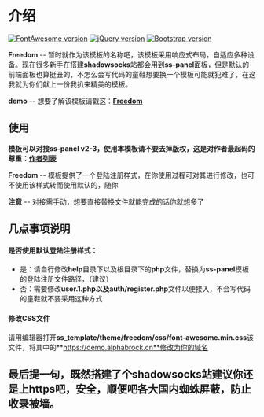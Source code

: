 介绍
============
[![FontAwesome version](https://img.shields.io/badge/FontAwesome-v4.0.3-green.svg)](http://fontawesome.io )
[![jQuery version](https://img.shields.io/badge/jQuery-v1.10.2-green.svg)](jquery.org)
[![Bootstrap version](https://img.shields.io/badge/Bootstrap-v3.1.1-green.svg)](http://getbootstrap.com)

**Freedom** -- 暂时就作为该模板的名称吧，该模板采用响应式布局，自适应多种设备。现在很多新手在搭建**shadowsocks**站都会用到**ss-panel**面板，但是默认的前端面板也算挺丑的，不怎么会写代码的童鞋想要换一个模板可能就犯难了，在这我就为你们献上一份我扒来精美的模板。

**demo** -- 想要了解该模板请戳这：**[Freedom](https://demo.alphabrock.cn)**

使用
------------------------------
**模板可以对接ss-panel v2-3，使用本模板请不要去掉版权，这是对作者最起码的尊重：[作者列表](https://demo.alphabrock.cn/staff.php)**

**Freedom** -- 模板提供了一个登陆注册样式，在你使用过程可对其进行修改，也可不使用该样式转而使用默认的，随你

**注意** -- 对接需手动，想要直接替换文件就能完成的话你就想多了


几点事项说明
------------
#### 是否使用默认登陆注册样式：

- 是：请自行修改**help**目录下以及根目录下的**php**文件，替换为**ss-panel**模板的登陆注册文件路径，（建议）
- 否：需要修改**user.1.php以及auth/register.php**文件以便接入，不会写代码的童鞋就不要采用这种方式


#### 修改CSS文件



请用编辑器打开**ss_template/theme/freedom/css/font-awesome.min.css**该文件，将其中的**https://demo.alphabrock.cn**修改为你的域名



最后提一句，既然搭建了个**shadowsocks**站建议你还是上https吧，安全，顺便吧各大国内蜘蛛屏蔽，防止收录被墙。
------------------------------
